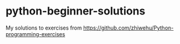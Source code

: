 # python-beginner-solutions
My solutions to exercises from https://github.com/zhiwehu/Python-programming-exercises 
